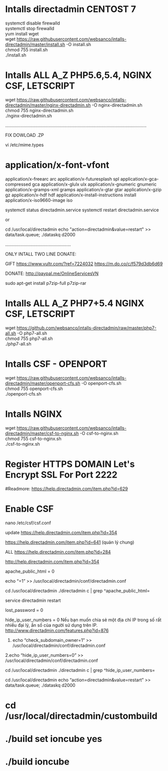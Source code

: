 # Intalls directadmin CENTOST 7
systemctl disable firewalld  
systemctl stop firewalld  
yum install wget  
wget https://raw.githubusercontent.com/websanco/intalls-directadmin/master/install.sh -O install.sh  
chmod 755 install.sh  
./install.sh  



# Intalls  ALL A_Z  PHP5.6,5.4, NGINX CSF, LETSCRIPT
wget https://raw.githubusercontent.com/websanco/intalls-directadmin/master/nginx-directadmin.sh -O nginx-directadmin.sh    
chmod 755 nginx-directadmin.sh   
./nginx-directadmin.sh   

 
................................................................................................................

FIX DOWLOAD .ZP

vi /etc/mime.types


# application/x-font-vfont
 application/x-freearc arc
 application/x-futuresplash spl
 application/x-gca-compressed gca
 application/x-glulx ulx
 application/x-gnumeric gnumeric
 application/x-gramps-xml gramps
 application/x-gtar gtar
 application/x-gzip gz
 application/x-hdf hdf
 application/x-install-instructions install
 application/x-iso9660-image iso
 
 
systemctl status directadmin.service
systemctl restart directadmin.service
 
 or
 
 
cd /usr/local/directadmin
echo "action=directadmin&value=restart" >> data/task.queue; ./dataskq d2000



....................................................

ONLY INTALL TWO LINE DONATE:

GIFT
https://www.vultr.com/?ref=7224032
https://m.do.co/c/f579d3db6d69  

DONATE: http://paypal.me/OnlineServicesVN



sudo apt-get install p7zip-full p7zip-rar


# Intalls  ALL A_Z  PHP7+5.4 NGINX CSF, LETSCRIPT
wget https://github.com/websanco/intalls-directadmin/raw/master/php7-all.sh -O php7-all.sh   
chmod 755 php7-all.sh  
./php7-all.sh  


# Intalls CSF - OPENPORT  
wget https://raw.githubusercontent.com/websanco/intalls-directadmin/master/openport-cfs.sh -O openport-cfs.sh  
chmod 755 openport-cfs.sh  
./openport-cfs.sh  

# Intalls NGINX
wget https://raw.githubusercontent.com/websanco/intalls-directadmin/master/csf-to-nginx.sh -O csf-to-nginx.sh  
chmod 755 csf-to-nginx.sh  
./csf-to-nginx.sh

# Register HTTPS DOMAIN Let's Encrypt SSL For Port 2222
#Readmore: https://help.directadmin.com/item.php?id=629

# Enable CSF
nano /etc/csf/csf.conf


update https://help.directadmin.com/item.php?id=354



https://help.directadmin.com/item.php?id=641 (quản lý chung)

ALL https://help.directadmin.com/item.php?id=284

http://help.directadmin.com/item.php?id=354

apache_public_html = 0

echo “=1” >> /usr/local/directadmin/conf/directadmin.conf

cd /usr/local/directadmin
./directadmin c | grep ^apache_public_html=

service directadmin restart

 

lost_password = 0

 


hide_ip_user_numbers = 0
Nếu bạn muốn chia sẻ một địa chỉ IP trong số rất nhiều đại lý, ẩn số của người sử dụng trên IP.
http://www.directadmin.com/features.php?id=876

1. echo “check_subdomain_owner=1” >> /usr/local/directadmin/conf/directadmin.conf

2.echo “hide_ip_user_numbers=0” >> /usr/local/directadmin/conf/directadmin.conf

cd /usr/local/directadmin
./directadmin c | grep ^hide_ip_user_numbers=

cd /usr/local/directadmin
echo “action=directadmin&value=restart” >> data/task.queue; ./dataskq d2000



# cd /usr/local/directadmin/custombuild
# ./build set ioncube yes
# ./build ioncube
